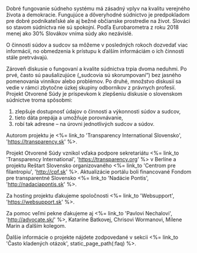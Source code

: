 Dobré fungovanie súdneho systému má zásadný vplyv na kvalitu verejného života
a demokracie. Fungujúce a dôveryhodné súdnictvo je predpokladom pre dobré
podnikateľské ale aj bežné občianske prostredie na život. Slováci so stavom
súdnictva nie sú spokojní. Podľa Eurobarometra z roku 2018 menej ako 30%
Slovákov vníma súdy ako nezávislé.

O činnosti súdov a sudcov sa môžeme v posledných rokoch dozvedať viac
informácií, no obmedzenia k prístupu k ďalším informáciám o ich činnosti stále
pretrvávajú.

Zároveň diskusie o fungovaní a kvalite súdnictva trpia dvoma neduhmi. Po prvé,
často sú paušalizujúce („sudcovia sú skorumpovaní“) bez jasného pomenovania
vinníkov alebo problémov. Po druhé, množstvo diskusií sa vedie v rámci
zbytočne úzkej skupiny odborníkov z právnych profesií. Projekt Otvorené Súdy
je príspevkom k zlepšeniu diskusie o slovenskom súdnictve troma spôsobmi:

1. zlepšuje dostupnosť údajov o činnosti a výkonnosti súdov a sudcov, 
2. tieto dáta prepája a umožňuje porovnávanie,
3. robí tak adresne – na úrovni jednotlivých sudcov a súdov.

Autorom projektu je
<%= link_to 'Transparency International Slovensko', 'https://transparency.sk' %>.

Projekt Otvorené Súdy vznikol vďaka podpore sekretariátu
<%= link_to 'Transparency International', 'https://transparency.org' %>
v Berlíne a projektu Reštart Slovensko
organizovaného <%= link_to 'Centrom pre filantropiu', 'http://cpf.sk' %>.
Aktualizácie portálu boli financované Fondom pre transparentné Slovensko
<%= link_to 'Nadácie Pontis', 'http://nadaciapontis.sk' %>.

Za hosting projektu ďakujeme spoločnosti <%= link_to 'Websupport', 'https://websupport.sk' %>.

Za pomoc veľmi pekne ďakujeme aj
<%= link_to 'Pavlovi Nechalovi', 'http://advocate.sk/' %>,
Kataríne Batkovej, Chrisovi Wormanovi, Milene Marin a ďalším kolegom.

Ďalšie informácie o projekte nájdete zodpovedané v sekcii
<%= link_to 'Často kladených otázok', static_page_path(:faq) %>.
